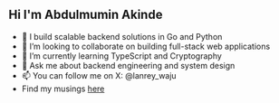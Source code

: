 ## Hi I'm Abdulmumin Akinde

- 🔭 I build scalable backend solutions in Go and Python
- 👯 I’m looking to collaborate on building full-stack web applications
- 🌱 I’m currently learning TypeScript and Cryptography
- 💬 Ask me about backend engineering and system design
- 📫 You can follow me on X: @lanrey_waju
- Find my musings [here](https://blog.akindev.xyz)
